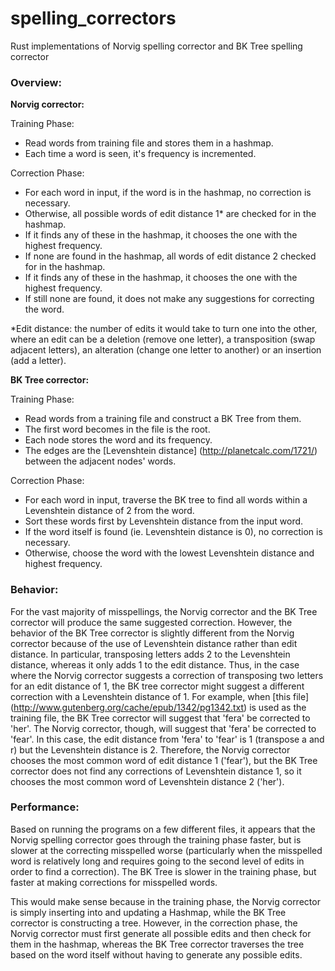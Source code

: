 # spelling_correctors

Rust implementations of Norvig spelling corrector and BK Tree spelling corrector

### Overview:

**Norvig corrector:**

Training Phase:
- Read words from training file and stores them in a hashmap.
- Each time a word is seen, it's frequency is incremented.

Correction Phase:
- For each word in input, if the word is in the hashmap, no correction is necessary.
- Otherwise, all possible words of edit distance 1* are checked for in the hashmap.
- If it finds any of these in the hashmap, it chooses the one with the highest frequency.
- If none are found in the hashmap, all words of edit distance 2 checked for in the hashmap.
- If it finds any of these in the hashmap, it chooses the one with the highest frequency.
- If still none are found, it does not make any suggestions for correcting the word.

*Edit distance: the number of edits it would take to turn one into the other, where an edit can be a deletion (remove one letter), a transposition (swap adjacent letters), an alteration (change one letter to another) or an insertion (add a letter).

**BK Tree corrector:**

Training Phase:
- Read words from a training file and construct a BK Tree from them.
- The first word becomes in the file is the root.
- Each node stores the word and its frequency.
- The edges are the [Levenshtein distance] (http://planetcalc.com/1721/) between the adjacent nodes' words.

Correction Phase:
- For each word in input, traverse the BK tree to find all words within a Levenshtein distance of 2 from the word.
- Sort these words first by Levenshtein distance from the input word.
- If the word itself is found (ie. Levenshtein distance is 0), no correction is necessary.
- Otherwise, choose the word with the lowest Levenshtein distance and highest frequency.

### Behavior:

For the vast majority of misspellings, the Norvig corrector and the BK Tree corrector will produce the same suggested correction. However, the behavior of the BK Tree  corrector is slightly different from the Norvig corrector because of the use of Levenshtein distance rather than edit distance. In particular, transposing letters adds 2 to the Levenshtein distance, whereas it only adds 1 to the edit distance. Thus, in the case where the Norvig corrector suggests a correction of transposing two letters for an edit distance of 1, the BK tree corrector might suggest a different correction with a Levenshtein distance of 1. For example, when [this file] (http://www.gutenberg.org/cache/epub/1342/pg1342.txt) is used as the training file, the BK Tree corrector will suggest that 'fera' be corrected to 'her'. The Norvig corrector, though, will suggest that 'fera' be corrected to 'fear'. In this case, the edit distance from 'fera' to 'fear' is 1 (transpose a and r) but the Levenshtein distance is 2. Therefore, the Norvig corrector chooses the most common word of edit distance 1 ('fear'), but the BK Tree corrector does not find any corrections of Levenshtein distance 1, so it chooses the most common word of Levenshtein distance 2 ('her').

### Performance:

Based on running the programs on a few different files, it appears that the	Norvig spelling corrector goes through the training phase faster, but is slower at the correcting misspelled worse (particularly when the misspelled word is relatively long and requires going to the second level of edits in order to find a correction). The BK Tree is slower in the training phase, but faster at making corrections for misspelled words.

This would make sense because in the training phase, the Norvig corrector is simply inserting into and updating a Hashmap, while the BK Tree corrector is constructing a tree. However, in the correction phase, the Norvig corrector must first generate all possible edits and then check for them in the hashmap, whereas the BK Tree corrector traverses the tree based on the word itself without having to generate any possible edits.
	
